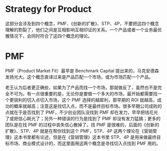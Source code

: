 # Strategy for Product

这部分会涉及到四个概念，PMF、《创新的扩散》、STP、4P，不要把这四个概念理解的割裂了，他们之间是互相影响互相印证的关系。一个产品或者一个业务最优雅情况下，会同时符合了这四个概念的理论。

# PMF

PMF（Product Market Fit）最早是 Benchmark Capital 提出来的，马克安德森发扬光大。这个概念直译过来是产品匹配一个市场，或为市场匹配一个产品。

老王认为后者更正确些，如果为了产品而找一个市场，那就做反了，虽然也不是完全不可为。有一点很重要的是，无论你是要做一个多大的市场，最开始都需要找一个更锐利的切入点切入市场，这个 PMF 选择的越犀利，那早期的 ROI 就越高，成功的概率就越高；注意这是找切入点，而不是最终目标市场。很多早期公司成败的点就在于是否找到了 PMF，不少创业团队没找到 PMF 却在发力，早早把钱花光了或把信心耗光了；另外一种错误的行为是找到了 PMF 却没有发力猛搞；更多的团队是在找 PMF 的过程中丧失信心散掉了。找 PMF 是很难的，后面的《创新的扩散》、STP、4P 就是在帮你找到这个 PMF，STP、4P 这两个理论在《营销管理》这本书里都有论述，但是在《营销管理》这本书里 STP、4P 是用来做最终目标市场、商业模式设计的，而这里面用这两个概念是寻找切入点找到 PMF 用的。
